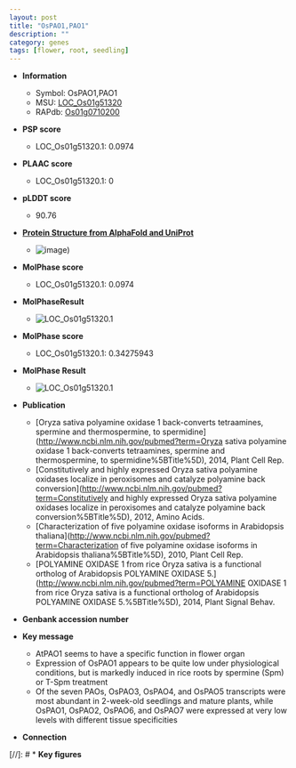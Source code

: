 ```yaml
---
layout: post
title: "OsPAO1,PAO1"
description: ""
category: genes
tags: [flower, root, seedling]
---
```


* **Information**  
    + Symbol: OsPAO1,PAO1  
    + MSU: [LOC_Os01g51320](http://rice.plantbiology.msu.edu/cgi-bin/ORF_infopage.cgi?orf=LOC_Os01g51320)  
    + RAPdb: [Os01g0710200](http://rapdb.dna.affrc.go.jp/viewer/gbrowse_details/irgsp1?name=Os01g0710200)  

* **PSP score**  
    + LOC_Os01g51320.1: 0.0974 

* **PLAAC score**  
    + LOC_Os01g51320.1: 0 

* **pLDDT score**
    + 90.76

* **[Protein Structure from AlphaFold and UniProt](https://www.uniprot.org/uniprotkb/Q5NAI7/entry#structure)**
    + ![image](https://ricepsp.github.io/images/Q5/AF-Q5NAI7-F1.png))

* **MolPhase score**
    + LOC_Os01g51320.1: 0.0974

* **MolPhaseResult**
    + ![LOC_Os01g51320.1](https://ricepsp.github.io/pictures/LOC_Os01g/LOC_Os01g51320.1.png)

* **MolPhase score**
    + LOC_Os01g51320.1: 0.34275943

* **MolPhase Result**
    + ![LOC_Os01g51320.1](https://304243504.github.io/Pictures/LOC_Os01g/LOC_Os01g51320.1.png)

* **Publication**  
    + [Oryza sativa polyamine oxidase 1 back-converts tetraamines, spermine and thermospermine, to spermidine](http://www.ncbi.nlm.nih.gov/pubmed?term=Oryza sativa polyamine oxidase 1 back-converts tetraamines, spermine and thermospermine, to spermidine%5BTitle%5D), 2014, Plant Cell Rep.
    + [Constitutively and highly expressed Oryza sativa polyamine oxidases localize in peroxisomes and catalyze polyamine back conversion](http://www.ncbi.nlm.nih.gov/pubmed?term=Constitutively and highly expressed Oryza sativa polyamine oxidases localize in peroxisomes and catalyze polyamine back conversion%5BTitle%5D), 2012, Amino Acids.
    + [Characterization of five polyamine oxidase isoforms in Arabidopsis thaliana](http://www.ncbi.nlm.nih.gov/pubmed?term=Characterization of five polyamine oxidase isoforms in Arabidopsis thaliana%5BTitle%5D), 2010, Plant Cell Rep.
    + [POLYAMINE OXIDASE 1 from rice Oryza sativa is a functional ortholog of Arabidopsis POLYAMINE OXIDASE 5.](http://www.ncbi.nlm.nih.gov/pubmed?term=POLYAMINE OXIDASE 1 from rice Oryza sativa is a functional ortholog of Arabidopsis POLYAMINE OXIDASE 5.%5BTitle%5D), 2014, Plant Signal Behav.

* **Genbank accession number**  

* **Key message**  
    + AtPAO1 seems to have a specific function in flower organ
    + Expression of OsPAO1 appears to be quite low under physiological conditions, but is markedly induced in rice roots by spermine (Spm) or T-Spm treatment
    + Of the seven PAOs, OsPAO3, OsPAO4, and OsPAO5 transcripts were most abundant in 2-week-old seedlings and mature plants, while OsPAO1, OsPAO2, OsPAO6, and OsPAO7 were expressed at very low levels with different tissue specificities

* **Connection**  

[//]: # * **Key figures**  


